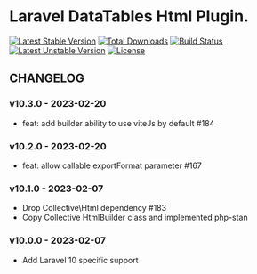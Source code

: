 # Laravel DataTables Html Plugin.

[![Latest Stable Version](https://poser.pugx.org/yajra/laravel-datatables-html/v/stable.png)](https://packagist.org/packages/yajra/laravel-datatables-html)
[![Total Downloads](https://poser.pugx.org/yajra/laravel-datatables-html/downloads.png)](https://packagist.org/packages/yajra/laravel-datatables-html)
[![Build Status](https://travis-ci.org/yajra/laravel-datatables-html.png?branch=master)](https://travis-ci.org/yajra/laravel-datatables-html)
[![Latest Unstable Version](https://poser.pugx.org/yajra/laravel-datatables-html/v/unstable.svg)](https://packagist.org/packages/yajra/laravel-datatables-html)
[![License](https://poser.pugx.org/yajra/laravel-datatables-html/license.svg)](https://packagist.org/packages/yajra/laravel-datatables-html)

## CHANGELOG

### v10.3.0 - 2023-02-20

- feat: add builder ability to use viteJs by default #184

### v10.2.0 - 2023-02-20

- feat: allow callable exportFormat parameter #167

### v10.1.0 - 2023-02-07

- Drop Collective\Html dependency #183
- Copy Collective HtmlBuilder class and implemented php-stan

### v10.0.0 - 2023-02-07

- Add Laravel 10 specific support
